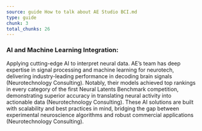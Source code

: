 ```yaml
---
source: guide How to talk about AE Studio BCI.md
type: guide
chunk: 3
total_chunks: 26
---
```


### AI and Machine Learning Integration:
Applying cutting-edge AI to interpret neural data. AE’s team has deep expertise in signal processing and machine learning for neurotech, delivering industry-leading performance in decoding brain signals (Neurotechnology Consulting). Notably, their models achieved top rankings in every category of the first Neural Latents Benchmark competition, demonstrating superior accuracy in translating neural activity into actionable data (Neurotechnology Consulting). These AI solutions are built with scalability and best practices in mind, bridging the gap between experimental neuroscience algorithms and robust commercial applications (Neurotechnology Consulting).